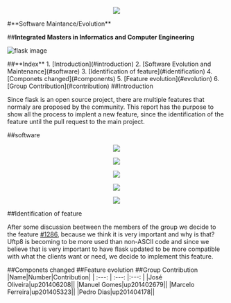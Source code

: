 <p align="center">
   <img src=https://sigarra.up.pt/feup/pt/WEB_GESSI_DOCS.download_file?p_name=F-370784536/logo_cores_oficiais.jpg>
</p>
#**Software Maintance/Evolution**

##**Integrated Masters in Informatics and Computer Engineering**

![flask image](http://flask.pocoo.org/static/logo/flask.png)

<a name="index"/>
##**Index**
1. [Introduction](#introduction)
2. [Software Evolution and Maintenance](#software)
3. [Identification of feature](#identification)
4. [Componets changed](#components)
5. [Feature evolution](#evolution)
6. [Group Contribution](#contribution)

<a name="introduction"/>
##Introduction

Since flask is an open source project, there are multiple features that normaly are proposed by the community. This report has the purpose to show all the process to implent a new feature, since the identification of the feature until the pull request to the main project.

<a name ="Software evolution and maintainence"/>
##software

<p align="center">
   <img src=https://github.com/rodavoce/flask/blob/development/esof/res/AllResults.png>
</p>


<p align="center">
   <img src=https://github.com/rodavoce/flask/blob/development/esof/res/WriteSimple.png>
</p>


<p align="center">
   <img src=https://github.com/rodavoce/flask/blob/development/esof/res/KeepUnitInterfacesSmall.png>
</p>


<p align="center">
   <img src=https://github.com/rodavoce/flask/blob/development/esof/res/SeparateConcernsModules.png>
</p>



<p align="center">
   <img src=https://github.com/rodavoce/flask/blob/development/esof/res/CoupleArchiteureComponents.png>
</p>











<a name="identification"/>
##Identification of feature
   
After some discussion beetween the members of the group we decide to the feature [#1286](https://github.com/pallets/flask/issues/1286), because we think it is very important and why is that? Uftp8 is becoming to be more used than non-ASCII code and since we believe that is very important to have flask updated to be more compatible with what the clients want or need, we decide to implement this feature.

<a name="components"/>
##Componets changed

<a name="evolution"/>
##Feature evolution

<a name="contribution"/>
##Group Contribution
|Name|Number|Contribution|
| :---: | :---: |:---: |
|José Oliveira|up201406208||
|Manuel Gomes|up201402679||
|Marcelo Ferreira|up201405323||
|Pedro Dias|up201404178||

